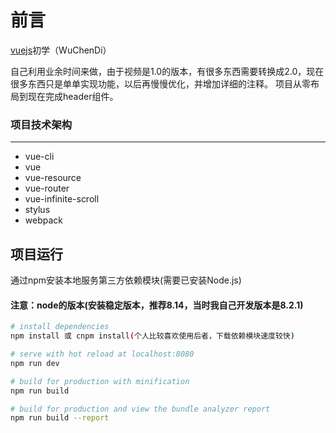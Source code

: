 # 前言

[vuejs](https://vuejs.org/)初学（WuChenDi）

自己利用业余时间来做，由于视频是1.0的版本，有很多东西需要转换成2.0，现在很多东西只是单单实现功能，以后再慢慢优化，并增加详细的注释。
项目从零布局到现在完成header组件。


### 项目技术架构
***
*  vue-cli
*  vue
*  vue-resource
*  vue-router
*  vue-infinite-scroll
*  stylus
*  webpack

## 项目运行

通过npm安装本地服务第三方依赖模块(需要已安装Node.js)

#### 注意：node的版本(安装稳定版本，推荐8.14，当时我自己开发版本是8.2.1)

``` bash
# install dependencies
npm install 或 cnpm install(个人比较喜欢使用后者，下载依赖模块速度较快)

# serve with hot reload at localhost:8080
npm run dev

# build for production with minification
npm run build

# build for production and view the bundle analyzer report
npm run build --report
```


